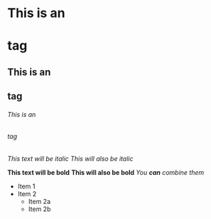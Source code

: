 # This is an <h1> tag
## This is an <h2> tag
###### This is an <h6> tag

*This text will be italic*
_This will also be italic_

**This text will be bold**
__This will also be bold__
*You **can** combine them*

* Item 1
* Item 2
	* Item 2a
	* Item 2b
